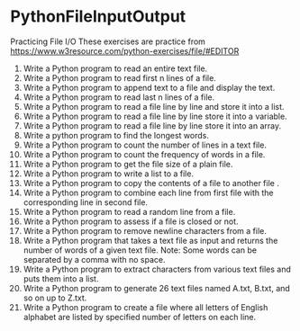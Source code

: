 # PythonFileInputOutput
Practicing File I/O 
These exercises are practice from https://www.w3resource.com/python-exercises/file/#EDITOR

1. Write a Python program to read an entire text file. 
2. Write a Python program to read first n lines of a file.
3. Write a Python program to append text to a file and display the text.
4. Write a Python program to read last n lines of a file.
5. Write a Python program to read a file line by line and store it into a list. 
6. Write a Python program to read a file line by line store it into a variable. 
7. Write a Python program to read a file line by line store it into an array. 
8. Write a python program to find the longest words. 
9. Write a Python program to count the number of lines in a text file. 
10. Write a Python program to count the frequency of words in a file. 
11. Write a Python program to get the file size of a plain file. 
12. Write a Python program to write a list to a file. 
13. Write a Python program to copy the contents of a file to another file . 
14. Write a Python program to combine each line from first file with the corresponding line in second file. 
15. Write a Python program to read a random line from a file. 
16. Write a Python program to assess if a file is closed or not. 
17. Write a Python program to remove newline characters from a file. 
18. Write a Python program that takes a text file as input and returns the number of words of a given text file. 
Note: Some words can be separated by a comma with no space.
19. Write a Python program to extract characters from various text files and puts them into a list. 
20. Write a Python program to generate 26 text files named A.txt, B.txt, and so on up to Z.txt. 
21. Write a Python program to create a file where all letters of English alphabet are listed by specified number of letters on each line.
